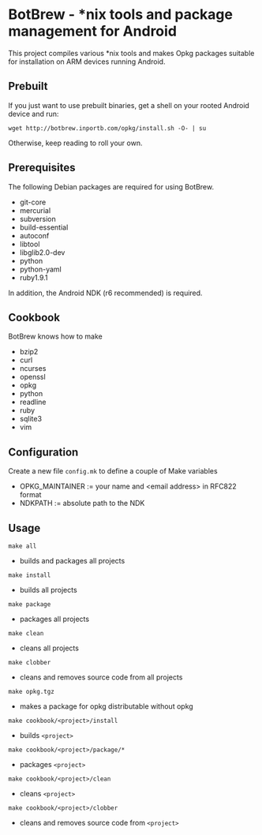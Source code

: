 # BotBrew - *nix tools and package management for Android

This project compiles various *nix tools and makes Opkg packages suitable for installation on ARM devices running Android.

## Prebuilt

If you just want to use prebuilt binaries, get a shell on your rooted Android device and run:

    wget http://botbrew.inportb.com/opkg/install.sh -O- | su

Otherwise, keep reading to roll your own.

## Prerequisites

The following Debian packages are required for using BotBrew.

- git-core
- mercurial
- subversion
- build-essential
- autoconf
- libtool
- libglib2.0-dev
- python
- python-yaml
- ruby1.9.1

In addition, the Android NDK (r6 recommended) is required.

## Cookbook

BotBrew knows how to make

- bzip2
- curl
- ncurses
- openssl
- opkg
- python
- readline
- ruby
- sqlite3
- vim

## Configuration

Create a new file `config.mk` to define a couple of Make variables

- OPKG_MAINTAINER := your name and &lt;email address&gt; in RFC822 format
- NDKPATH := absolute path to the NDK

## Usage

`make all`

- builds and packages all projects

`make install`

- builds all projects

`make package`

- packages all projects

`make clean`

- cleans all projects

`make clobber`

- cleans and removes source code from all projects

`make opkg.tgz`

- makes a package for opkg distributable without opkg

`make cookbook/<project>/install`

- builds `<project>`

`make cookbook/<project>/package/*`

- packages `<project>`

`make cookbook/<project>/clean`

- cleans `<project>`

`make cookbook/<project>/clobber`

- cleans and removes source code from `<project>`

